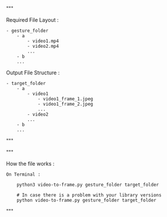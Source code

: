 """

Required File Layout :

    - gesture_folder
        - a
            - video1.mp4
            - video2.mp4
            ...
        - b
        ...
        
Output File Structure :

    - target_folder
        - a
            - video1
                - video1_frame_1.jpeg
                - video1_frame_2.jpeg
                ...
            - video2
            ...
        - b
        ...   
        
"""

"""

How the file works :

    On Terminal :

        python3 video-to-frame.py gesture_folder target_folder

        # In case there is a problem with your library versions
        python video-to-frame.py gesture_folder target_folder

"""
